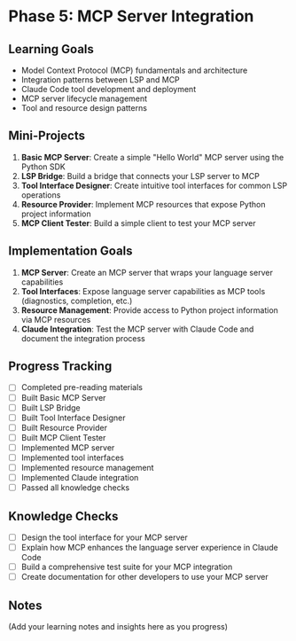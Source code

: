 # Phase 5: MCP Server Integration

## Learning Goals
- Model Context Protocol (MCP) fundamentals and architecture
- Integration patterns between LSP and MCP
- Claude Code tool development and deployment
- MCP server lifecycle management
- Tool and resource design patterns

## Mini-Projects
1. **Basic MCP Server**: Create a simple "Hello World" MCP server using the Python SDK
2. **LSP Bridge**: Build a bridge that connects your LSP server to MCP
3. **Tool Interface Designer**: Create intuitive tool interfaces for common LSP operations
4. **Resource Provider**: Implement MCP resources that expose Python project information
5. **MCP Client Tester**: Build a simple client to test your MCP server

## Implementation Goals
1. **MCP Server**: Create an MCP server that wraps your language server capabilities
2. **Tool Interfaces**: Expose language server capabilities as MCP tools (diagnostics, completion, etc.)
3. **Resource Management**: Provide access to Python project information via MCP resources
4. **Claude Integration**: Test the MCP server with Claude Code and document the integration process

## Progress Tracking
- [ ] Completed pre-reading materials
- [ ] Built Basic MCP Server
- [ ] Built LSP Bridge
- [ ] Built Tool Interface Designer
- [ ] Built Resource Provider
- [ ] Built MCP Client Tester
- [ ] Implemented MCP server
- [ ] Implemented tool interfaces
- [ ] Implemented resource management
- [ ] Implemented Claude integration
- [ ] Passed all knowledge checks

## Knowledge Checks
- [ ] Design the tool interface for your MCP server
- [ ] Explain how MCP enhances the language server experience in Claude Code
- [ ] Build a comprehensive test suite for your MCP integration
- [ ] Create documentation for other developers to use your MCP server

## Notes
(Add your learning notes and insights here as you progress)